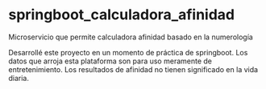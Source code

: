 # springboot_calculadora_afinidad
Microservicio que permite calculadora afinidad basado en la numerología 

Desarrollé este proyecto en un momento de práctica de springboot.
Los datos que arroja esta plataforma son para uso meramente de entretenimiento. 
Los resultados de afinidad no tienen significado en la vida diaria.

